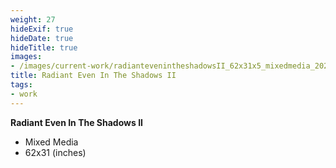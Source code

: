 ```yaml
---
weight: 27
hideExif: true
hideDate: true
hideTitle: true
images:
- /images/current-work/radiantevenintheshadowsII_62x31x5_mixedmedia_2024.jpg
title: Radiant Even In The Shadows II
tags:
- work
---
```

**Radiant Even In The Shadows II**
- Mixed Media
- 62x31 (inches)